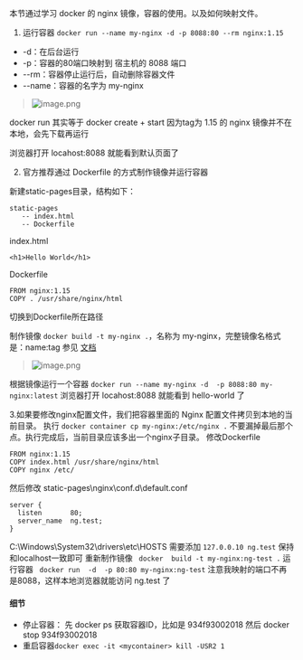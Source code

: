 本节通过学习 docker 的 nginx 镜像，容器的使用。以及如何映射文件。

1. 运行容器
`docker run --name my-nginx -d -p 8088:80 --rm nginx:1.15`
* -d：在后台运行
* -p：容器的80端口映射到 宿主机的 8088 端口
* --rm：容器停止运行后，自动删除容器文件
* --name：容器的名字为 my-nginx

> ![image.png](https://hexo-blog.pek3b.qingstor.com/upload_images/71414-e508e54965926b10.png?imageMogr2/auto-orient/strip%7CimageView2/2/w/1240)

docker run 其实等于 docker create + start 
因为tag为 1.15 的 nginx 镜像并不在本地，会先下载再运行

浏览器打开 locahost:8088 就能看到默认页面了

2. 官方推荐通过 Dockerfile 的方式制作镜像并运行容器

新建static-pages目录，结构如下：
```
static-pages
   -- index.html
   -- Dockerfile
```
index.html
```
<h1>Hello World</h1>
```

Dockerfile
```
FROM nginx:1.15
COPY . /usr/share/nginx/html
```
切换到Dockerfile所在路径

制作镜像 `docker build -t my-nginx .`，名称为 my-nginx，完整镜像名格式是：name:tag
参见 [文档](https://docs.docker.com/engine/reference/commandline/build/#tag-an-image--t)
> ![image.png](https://hexo-blog.pek3b.qingstor.com/upload_images/71414-62d5bde15f851d61.png?imageMogr2/auto-orient/strip%7CimageView2/2/w/1240)

根据镜像运行一个容器
`docker run --name my-nginx -d  -p 8088:80 my-nginx:latest`
浏览器打开 locahost:8088 就能看到 hello-world 了

3.如果要修改nginx配置文件，我们把容器里面的 Nginx 配置文件拷贝到本地的当前目录。
执行 `docker container cp my-nginx:/etc/nginx .`
不要漏掉最后那个点。执行完成后，当前目录应该多出一个nginx子目录。
修改Dockerfile
```
FROM nginx:1.15
COPY index.html /usr/share/nginx/html
COPY nginx /etc/
```
然后修改 static-pages\nginx\conf.d\default.conf
```
server {
  listen       80;
  server_name  ng.test;
}
```
C:\Windows\System32\drivers\etc\HOSTS
需要添加  `127.0.0.10 ng.test` 保持和localhost一致即可
重新制作镜像 ` docker  build -t my-nginx:ng-test .`
运行容器 ` docker run  -d  -p 80:80 my-nginx:ng-test` 注意我映射的端口不再是8088，这样本地浏览器就能访问 ng.test 了

#### 细节
* 停止容器： 
先 docker ps 获取容器ID，比如是 934f93002018
然后 docker stop 934f93002018
* 重启容器`docker exec -it <mycontainer> kill -USR2 1`
